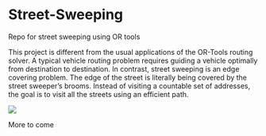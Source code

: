 # Street-Sweeping
Repo for street sweeping using OR tools

This project is different from the usual applications of the OR-Tools routing solver. A typical vehicle routing problem requires guiding a vehicle optimally from destination to destination. In contrast, street sweeping is an edge covering problem. The edge of the street is literally being covered by the street sweeper’s brooms. Instead of visiting a countable set of addresses, the goal is to visit all the streets using an efficient path.


![](data/gif.gif)

More to come

